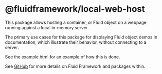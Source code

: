 # @fluidframework/local-web-host

This package allows hosting a container, or Fluid object on a webpage running against a local in-memory server.

The primary use cases for this package for displaying Fluid object demos in documentation, which illustrate their behavior, without connecting to a server.

See the example.html for an example of how this is done.

See [GitHub](https://github.com/microsoft/FluidFramework) for more details on Fluid Framework and packages within.
